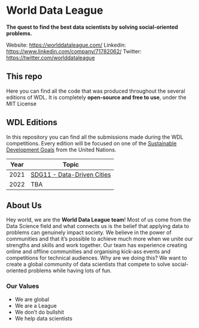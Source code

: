# World Data League
**The quest to find the best data scientists by solving social-oriented problems.**

Website: https://worlddataleague.com/
Linkedin: https://www.linkedin.com/company/71782062/
Twitter: https://twitter.com/worlddataleague

## This repo
Here you can find all the code that was produced throughout the several editions of WDL. It is completely **open-source and free to use**, under the MIT License

## WDL Editions
In this repository you can find all the submissions made during the WDL competitions.
Every edition will be focused on one of the [Sustainable Development Goals](https://sdgs.un.org/goals) from the United Nations.

| Year | Topic |
| ------ | ------ |
| 2021 | [SDG11 - Data-Driven Cities](https://sdgs.un.org/goals/goal11) |
| 2022 | TBA|

## About Us
Hey world, we are the **World Data League team**!
Most of us come from the Data Science field and what connects us is the belief that applying data to problems can genuinely impact society. We believe in the power of communities and that it’s possible to achieve much more when we unite our strengths and skills and work together.
Our team has experience creating online and offline communities and organising kick-ass events and competitions for technical audiences. Why are we doing this? We want to create a global community of data scientists that compete to solve social-oriented problems while having lots of fun.

### Our Values
- We are global
- We are a League
- We don’t do bullshit
- We help data scientists